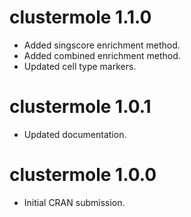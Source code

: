 # clustermole 1.1.0

* Added singscore enrichment method.
* Added combined enrichment method.
* Updated cell type markers.

# clustermole 1.0.1

* Updated documentation.

# clustermole 1.0.0

* Initial CRAN submission.
